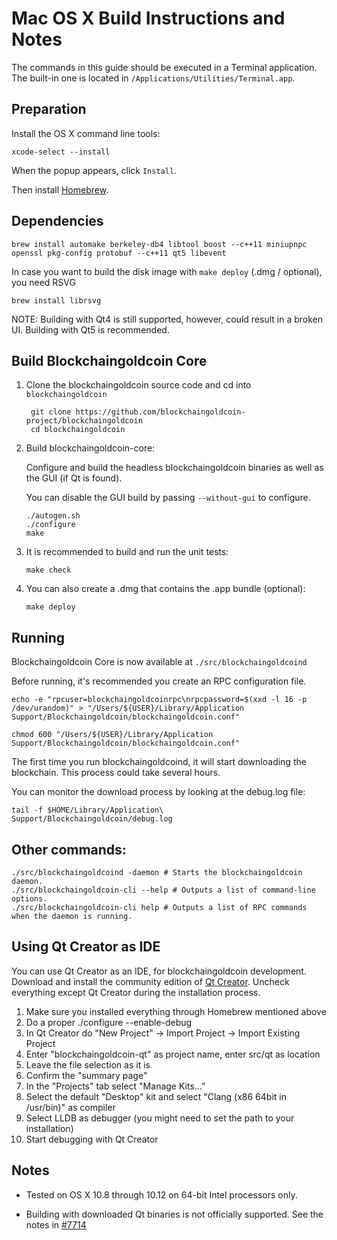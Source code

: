 Mac OS X Build Instructions and Notes
====================================
The commands in this guide should be executed in a Terminal application.
The built-in one is located in `/Applications/Utilities/Terminal.app`.

Preparation
-----------
Install the OS X command line tools:

`xcode-select --install`

When the popup appears, click `Install`.

Then install [Homebrew](http://brew.sh).

Dependencies
----------------------

    brew install automake berkeley-db4 libtool boost --c++11 miniupnpc openssl pkg-config protobuf --c++11 qt5 libevent

In case you want to build the disk image with `make deploy` (.dmg / optional), you need RSVG

    brew install librsvg

NOTE: Building with Qt4 is still supported, however, could result in a broken UI. Building with Qt5 is recommended.

Build Blockchaingoldcoin Core
------------------------

1. Clone the blockchaingoldcoin source code and cd into `blockchaingoldcoin`

        git clone https://github.com/blockchaingoldcoin-project/blockchaingoldcoin
        cd blockchaingoldcoin

2.  Build blockchaingoldcoin-core:

    Configure and build the headless blockchaingoldcoin binaries as well as the GUI (if Qt is found).

    You can disable the GUI build by passing `--without-gui` to configure.

        ./autogen.sh
        ./configure
        make

3.  It is recommended to build and run the unit tests:

        make check

4.  You can also create a .dmg that contains the .app bundle (optional):

        make deploy

Running
-------

Blockchaingoldcoin Core is now available at `./src/blockchaingoldcoind`

Before running, it's recommended you create an RPC configuration file.

    echo -e "rpcuser=blockchaingoldcoinrpc\nrpcpassword=$(xxd -l 16 -p /dev/urandom)" > "/Users/${USER}/Library/Application Support/Blockchaingoldcoin/blockchaingoldcoin.conf"

    chmod 600 "/Users/${USER}/Library/Application Support/Blockchaingoldcoin/blockchaingoldcoin.conf"

The first time you run blockchaingoldcoind, it will start downloading the blockchain. This process could take several hours.

You can monitor the download process by looking at the debug.log file:

    tail -f $HOME/Library/Application\ Support/Blockchaingoldcoin/debug.log

Other commands:
-------

    ./src/blockchaingoldcoind -daemon # Starts the blockchaingoldcoin daemon.
    ./src/blockchaingoldcoin-cli --help # Outputs a list of command-line options.
    ./src/blockchaingoldcoin-cli help # Outputs a list of RPC commands when the daemon is running.

Using Qt Creator as IDE
------------------------
You can use Qt Creator as an IDE, for blockchaingoldcoin development.
Download and install the community edition of [Qt Creator](https://www.qt.io/download/).
Uncheck everything except Qt Creator during the installation process.

1. Make sure you installed everything through Homebrew mentioned above
2. Do a proper ./configure --enable-debug
3. In Qt Creator do "New Project" -> Import Project -> Import Existing Project
4. Enter "blockchaingoldcoin-qt" as project name, enter src/qt as location
5. Leave the file selection as it is
6. Confirm the "summary page"
7. In the "Projects" tab select "Manage Kits..."
8. Select the default "Desktop" kit and select "Clang (x86 64bit in /usr/bin)" as compiler
9. Select LLDB as debugger (you might need to set the path to your installation)
10. Start debugging with Qt Creator

Notes
-----

* Tested on OS X 10.8 through 10.12 on 64-bit Intel processors only.

* Building with downloaded Qt binaries is not officially supported. See the notes in [#7714](https://github.com/bitcoin/bitcoin/issues/7714)

